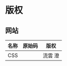 ﻿# 版权
## 网站
| 名称 | 原始码 | 版权 |
|:---------:|:----------------------------------:|:-------------------------------:|
| CSS |  | 流雲 澄 |
